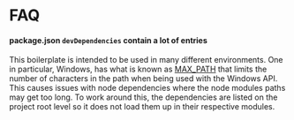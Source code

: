 FAQ
===

#### package.json `devDependencies` contain a lot of entries

This boilerplate is intended to be used in many different environments.  One
in particular, Windows, has what is known as [MAX_PATH][1] that limits the
number of characters in the path when being used with the Windows API.  This
causes issues with node dependencies where the node modules paths may get too
long.  To work around this, the dependencies are listed on the project root
level so it does not load them up in their respective modules.

[1]: http://stackoverflow.com/a/1880453/242042